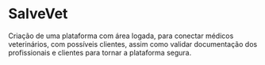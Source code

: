 # SalveVet
 Criação de uma plataforma com área logada, para conectar médicos veterinários, com possíveis clientes, assim como validar documentação dos profissionais e clientes para tornar a plataforma segura. 
